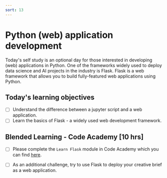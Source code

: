 ```yaml
---
sort: 13
---
```


# Python (web) application development

Today's self study is an optional day for those interested in developing (web) applications in Python. One of the frameworks widely used to deploy data science and AI projects in the industry is Flask. Flask is a web framework that allows you to build fully-featured web applications using Python.

## Today's learning objectives
- [ ] Understand the difference between a jupyter script and a web application.
- [ ] Learn the basics of Flask - a widely used web development framework.

## Blended Learning - Code Academy [10 hrs]

- [ ] Please complete the ```Learn Flask``` module in Code Academy which you can find [here](https://www.codecademy.com/learn/learn-flask).

- [ ] As an additional challenge, try to use Flask to deploy your creative brief as a web application.
